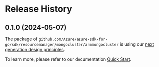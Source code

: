 # Release History

## 0.1.0 (2024-05-07)

The package of `github.com/Azure/azure-sdk-for-go/sdk/resourcemanager/mongocluster/armmongocluster` is using our [next generation design principles](https://azure.github.io/azure-sdk/general_introduction.html).

To learn more, please refer to our documentation [Quick Start](https://aka.ms/azsdk/go/mgmt).
